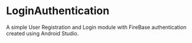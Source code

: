 # LoginAuthentication

A simple User Registration and Login module with FireBase authentication created using Android Studio.
